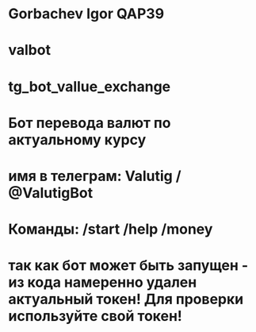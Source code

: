# Gorbachev Igor QAP39 
# valbot
# tg_bot_vallue_exchange
# Бот перевода валют по актуальному курсу
# имя в телеграм: Valutig / @ValutigBot

# Команды: /start /help /money

# так как бот может быть запущен - из кода намеренно удален актуальный токен! Для проверки используйте свой токен! 
